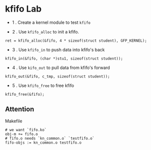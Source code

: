 # kfifo Lab

* 1 . Create a kernel module to test `kfifo`

* 2 . Use `kfifo_alloc` to init a kfifo.
```
ret = kfifo_alloc(&fifo, 4 * sizeof(struct student), GFP_KERNEL);
```

* 3 . Use `kfifo_in` to push data into kfifo's back
```
kfifo_in(&fifo, (char *)stu1, sizeof(struct student));
```

* 4 . Use `kifo_out` to pull data from kfifo's forward
```
kfifo_out(&fifo, c_tmp, sizeof(struct student));
```

* 5 . Use `kfifo_free` to free kfifo
```
kfifo_free(&fifo);
```

## Attention
Makefile
```
# we want `fifo.ko`
obj-m += fifo.o 
# fifo.o needs `kn_common.o` `testfifo.o`
fifo-objs := kn_common.o testfifo.o  
```
